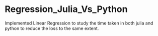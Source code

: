 # Regression_Julia_Vs_Python
Implemented Linear Regression to study the time taken in both julia and python to reduce the loss to the same extent.
